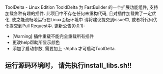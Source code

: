 ToolDelta - Linux Edition
TooldDelta 为 FastBuilder 的一个扩展功能组件, 支持加载各种有趣的插件.
此项目中不存在任何未重构代码, 且对插件加载做了一定优化, 使之能流畅地运行在Linux面板环境中
请将建议提交到issue中, 或者将代码优化提交到Pull Request中.
更新公告(0.0.1):
  - [Warning] 插件重载不能完全重载所有插件
  - 更改help帮助所显示颜色
  - 添加了启动参数, 需要加上 -Alpha 才可启动ToolDelta.
  
## 运行源码环境时， 请先执行install_libs.sh!!
